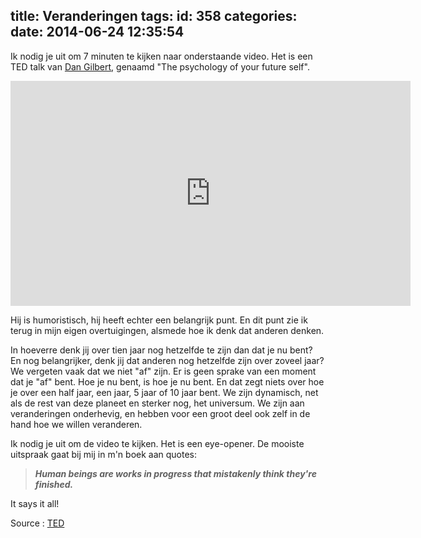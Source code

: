 title: Veranderingen
tags:
id: 358
categories:
date: 2014-06-24 12:35:54
---

Ik nodig je uit om 7 minuten te kijken naar onderstaande video. Het is een TED talk van [Dan Gilbert](http://www.ted.com/speakers/dan_gilbert "Dan Gilbert on TED"), genaamd "The psychology of your future self".
<br />
<center><iframe src="https://embed-ssl.ted.com/talks/dan_gilbert_you_are_always_changing.html" width="640" height="360" frameborder="0" scrolling="no" webkitAllowFullScreen mozallowfullscreen allowFullScreen></iframe></center>

Hij is humoristisch, hij heeft echter een belangrijk punt. En dit punt zie ik terug in mijn eigen overtuigingen, alsmede hoe ik denk dat anderen denken.

<!--more-->

In hoeverre denk jij over tien jaar nog hetzelfde te zijn dan dat je nu bent? En nog belangrijker, denk jij dat anderen nog hetzelfde zijn over zoveel jaar? We vergeten vaak dat we niet "af" zijn. Er is geen sprake van een moment dat je "af" bent. Hoe je nu bent, is hoe je nu bent. En dat zegt niets over hoe je over een half jaar, een jaar, 5 jaar of 10 jaar bent. We zijn dynamisch, net als de rest van deze planeet en sterker nog, het universum. We zijn aan veranderingen onderhevig, en hebben voor een groot deel ook zelf in de hand hoe we willen veranderen.

Ik nodig je uit om de video te kijken. Het is een eye-opener. De mooiste uitspraak gaat bij mij in m'n boek aan quotes:

> _**Human beings are works in progress that mistakenly think they're finished.**_

It says it all!

Source : [TED](http://www.ted.com/talks/dan_gilbert_you_are_always_changing "Dan Gilbert - You are always changing")